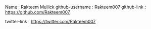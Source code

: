 Name : Rakteem Mullick
github-username : Rakteem007
github-link : https://github.com/Rakteem007

twitter-link : https://twitter.com/Rakteem007
